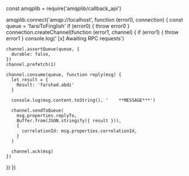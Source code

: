 const amqplib = require('amqplib/callback_api')

amqplib.connect('amqp://localhost', function (error0, connection) {
  const queue = 'farsiToFinglish'
  if (error0) {
    throw error0
  }
  connection.createChannel(function (error1, channel) {
    if (error1) {
      throw error1
    }
    console.log(' [x] Awaiting RPC requests')

    channel.assertQueue(queue, {
      durable: false,
    })
    channel.prefetch(1)

    channel.consume(queue, function reply(msg) {
      let result = {
        Result: 'farshad.abdi'
      }

      console.log(msg.content.toString(), '    **MESSAGE***')

      channel.sendToQueue(
        msg.properties.replyTo,
        Buffer.from(JSON.stringify({ result })),
        {
          correlationId: msg.properties.correlationId,
        }
      )

      channel.ack(msg)
    })
  })
})
